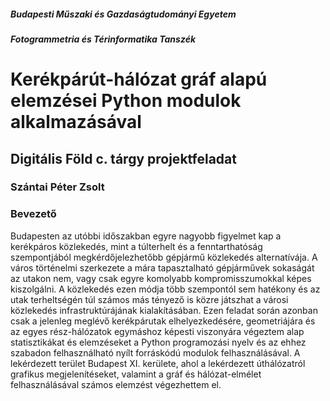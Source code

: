 ##### Budapesti Műszaki és Gazdaságtudományi Egyetem
##### Fotogrammetria és Térinformatika Tanszék

# Kerékpárút-hálózat gráf alapú elemzései Python modulok alkalmazásával
## Digitális Föld c. tárgy projektfeladat
### Szántai Péter Zsolt

### Bevezető
Budapesten az utóbbi időszakban egyre nagyobb figyelmet kap a kerékpáros közlekedés, mint a túlterhelt és a fenntarthatóság szempontjából megkérdőjelezhetőbb gépjármű közlekedés alternatívája. A város történelmi szerkezete a mára tapasztalható gépjárművek sokaságát az utakon nem, vagy csak egyre komolyabb kompromisszumokkal képes kiszolgálni. A közlekedés ezen módja több szempontól sem hatékony és az utak terheltségén túl számos más tényező is közre játszhat a városi közlekedés infrastruktúrájának kialakításában. 
Ezen feladat során azonban csak a jelenleg meglévő kerékpárutak elhelyezkedésére, geometriájára és az egyes rész-hálózatok egymáshoz képesti viszonyára végeztem alap statisztikákat és elemzéseket a Python programozási nyelv és az ehhez szabadon felhasználható nyílt forráskódú modulok felhasználásával. A lekérdezett terület Budapest XI. kerülete, ahol a lekérdezett úthálózatról grafikus megjelenítéseket, valamint a gráf és hálózat-elmélet felhasználásával számos elemzést végezhettem el.
